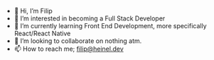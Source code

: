 - 👋 Hi, I’m Filip
- 👀 I’m interested in becoming a Full Stack Developer
- 🌱 I’m currently learning Front End Development, more specifically React/React Native
- 💞️ I’m looking to collaborate on nothing atm.
- 📫 How to reach me; filip@heinel.dev

